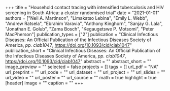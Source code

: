 +++
title = "Household contact tracing with intensified tuberculosis and HIV screening in South Africa: a cluster randomised trial"
date = "2021-01-01"
authors = ["Neil A. Martinson", "Limakatso Lebina", "Emily L. Webb", "Andrew Ratsela", "Ebrahim Varavia", "Anthony Kinghorn", "Sanjay G. Lala", "Jonathan E. Golub", "Zama Bosch", "Kegaugetswe P. Motsomi", "Peter MacPherson"]
publication_types = ["2"]
publication = "Clinical Infectious Diseases: An Official Publication of the Infectious Diseases Society of America, _pp. ciab1047_, https://doi.org/10.1093/cid/ciab1047"
publication_short = "Clinical Infectious Diseases: An Official Publication of the Infectious Diseases Society of America, _pp. ciab1047_, https://doi.org/10.1093/cid/ciab1047"
abstract = ""
abstract_short = ""
image_preview = ""
selected = false
projects = []
tags = []
url_pdf = "NA"
url_preprint = ""
url_code = ""
url_dataset = ""
url_project = ""
url_slides = ""
url_video = ""
url_poster = ""
url_source = ""
math = true
highlight = true
[header]
image = ""
caption = ""
+++

